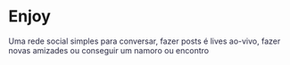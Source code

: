 
# Enjoy 

<p style="color: rgb(40,40,65)">Uma rede social simples para conversar, fazer posts é lives ao-vivo, 
fazer novas amizades ou conseguir um namoro ou encontro </p>
